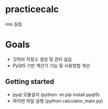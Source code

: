 # practicecalc
oss 실습

# Goals

* 깃허브 저장소 생성 및 관리 실습
* PyQt5 기반 계산기 기능 및 사용방법 개선

## Getting started

* pyqt 모듈설치 (python -m pip install pyqt5)
* 파이썬 파일 실행 (python calculator_main.py)


